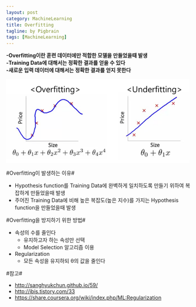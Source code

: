 ```yaml
---
layout: post
category: MachineLearning
title: Overfitting
tagline: by Pigbrain
tags: [MachineLearning]
---
```


<!--more-->
  
**-Overfitting이란 훈련 데이터에만 적합한 모델을 만들었을때 발생**  
**-Training Data에 대해서는 정확한 결과를 얻을 수 있다**  
**-새로운 입력 데이터에 대해서는 정확한 결과를 얻지 못한다**  

<img src="/assets/themes/Snail/img/MachineLearning/LogisticRegression/overfitting_underfitting.png" alt="">  
  
#Overfitting이 발생하는 이유#  
* Hypothesis function를 Training Data에 완벽하게 일치하도록 만들기 위하여 복잡하게 만들었을때 발생
* 주어진 Training Data에 비해 높은 복잡도(높은 지수)를 가지는 Hypothesis function을 만들었을때 발생  
  
#Overfitting을 방지하기 위한 방법#  
* 속성의 수를 줄인다  
	* 유지하고자 하는 속성만 선택  
	* Model Selection 알고리즘 이용  
* Regularization  
	* 모든 속성을 유지하되 θ의 값을 줄인다 


#참고#
* http://sanghyukchun.github.io/59/  
* http://ibis.tistory.com/33  
* https://share.coursera.org/wiki/index.php/ML:Regularization